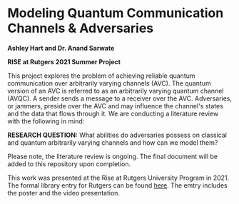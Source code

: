 # Modeling Quantum Communication Channels & Adversaries
**Ashley Hart and Dr. Anand Sarwate**

**RISE at Rutgers 2021 Summer Project**

This project explores the problem of achieving reliable quantum communication over arbitrarily varying channels (AVC). The quantum version of an AVC is referred to as an arbitrarily varying quantum channel (AVQC). A sender sends a message to a receiver over the AVC. Adversaries, or jammers, preside over the AVC and may influence the channel's states and the data that flows through it. We are conducting a literature review with the following in mind: 

**RESEARCH QUESTION:**
What abilities do adversaries possess on classical and quantum arbitrarily varying channels and how can we model them?

Please note, the literature review is ongoing. The final document will be added to this repository upon completion.

This work was presented at the Rise at Rutgers University Program in 2021. The formal library entry for Rutgers can be found [here](https://na04.alma.exlibrisgroup.com/discovery/delivery/01RUT_INST:01RUT/12663408980004646). The emtry includes the poster and the video presentation.
